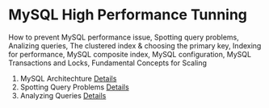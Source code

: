 # MySQL High Performance Tunning 
How to prevent MySQL performance issue, Spotting query problems, Analizing queries, The clustered index &amp; choosing the primary key, Indexing for performance, MySQL composite index, MySQL configuration, MySQL Transactions and Locks, Fundamental Concepts for Scaling

1. MySQL Architechture [Details](/MySQL-Architechture.md)
2. Spotting Query Problems [Details](/Spotting-Query-Problems.md) 
3. Analyzing Queries [Details](/Spotting-Query-Problems.md) 
